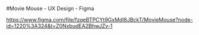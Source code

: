 #Movie Mouse - UX Design - Figma


https://www.figma.com/file/fzqeBTPCYt9GxMdl8JBckT/MovieMouse?node-id=1220%3A324&t=Z0NxbudEA2BhwJZv-1
